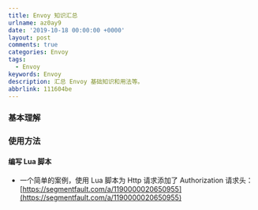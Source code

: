 ```yaml
---
title: Envoy 知识汇总
urlname: az0ay9
date: '2019-10-18 00:00:00 +0000'
layout: post
comments: true
categories: Envoy
tags:
  - Envoy
keywords: Envoy
description: 汇总 Envoy 基础知识和用法等。
abbrlink: 111604be
---
```


### 基本理解

### 使用方法

#### 编写 Lua 脚本

- 一个简单的案例，使用 Lua 脚本为 Http 请求添加了 Authorization 请求头：[https://segmentfault.com/a/1190000020650955](https://segmentfault.com/a/1190000020650955)
